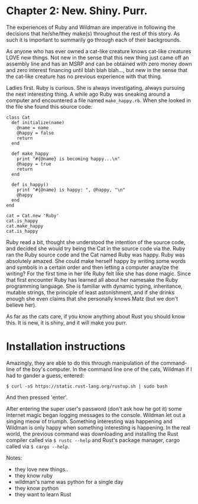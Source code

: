 
# Chapter 2: New. Shiny. Purr.

The experiences of Ruby and Wildman are imperative in following the decisions that he/she/they make(s) throughout the rest of this story. As such it is important to summarily go through each of their backgrounds.

As anyone who has ever owned a cat-like creature knows cat-like creatures LOVE new things. Not new in the sense that this new thing just came off an assembly line and has an MSRP and can be obtained with zero money down and zero interest financing until blah blah blah..., but new in the sense that the cat-like creature has no previous experience with that thing.

Ladies first. Ruby is curious. She is always investigating, always pursuing the next interesting thing. A while ago Ruby was sneaking around a computer and encountered a file named ```make_happy.rb```. When she looked in the file she found this source code:

    class Cat
      def initialize(name)
        @name = name
        @happy = false
        return
      end

      def make_happy
        print "#{@name} is becoming happy...\n"
        @happy = true
        return
      end

      def is_happy()
        print "#{@name} is happy: ", @happy, "\n"
        @happy
      end
    end

    cat = Cat.new 'Ruby'
    cat.is_happy
    cat.make_happy
    cat.is_happy

Ruby read a bit, thought she understood the intention of the source code, and decided she would try being the Cat in the source code via the. Ruby ran the Ruby source code and the Cat named Ruby was happy. Ruby was absolutely amazed. She could make herself happy by writing some words and symbols in a certain order and then letting a computer anaylze the writing? For the first time in her life Ruby felt like she has done magic. Since that first encounter Ruby has learned all about her namesake the Ruby programming language. She is familiar with dynamic typing, inheritance, mutable strings, the principle of least astonishment, and if she drinks enough she even claims that she personally knows Matz (but we don't believe her).



As far as the cats care, if you know anything about Rust you should know this. It is new, it is shiny, and it will make you purr.



# Installation instructions

Amazingly, they are able to do this through manipulation of the command-line of the boy's computer. In the command line one of the cats, Wildman if I had to gander a guess, entered:

```
$ curl -sS https://static.rust-lang.org/rustup.sh | sudo bash
```

And then pressed 'enter'.

After entering the super user's password (don't ask how he got it) some Internet magic began logging messages to the console. Wildman let out a singing meow of triumph. Something interesting was happening and Wildman is only happy when something interesting is happening. In the real world, the previous command was downloading and installing the Rust compiler called via ```$ rustc --help``` and Rust's package manager, cargo called via ```$ cargo --help```.


Notes:

+ they love new things..
+ they know ruby
+ wildman's name was python for a single day
+ they know python
+ they want to learn Rust
